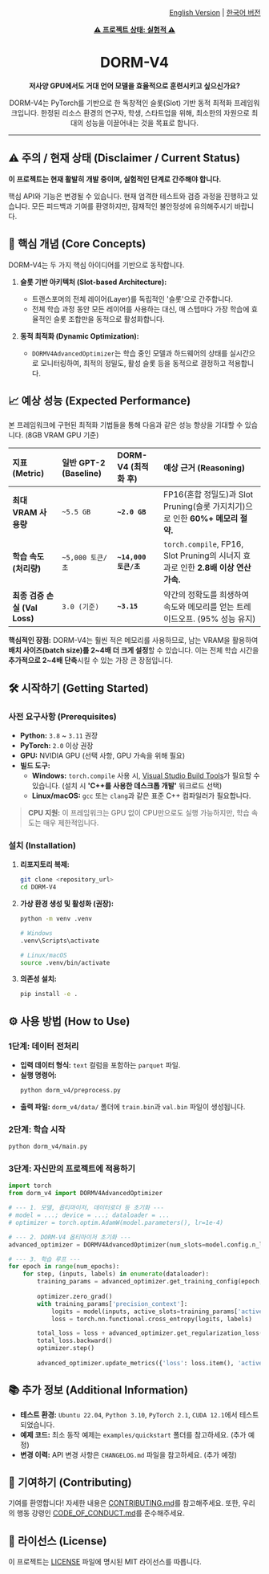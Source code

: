 <!--

# DORM-V4: Slot-based Dynamic Optimization Framework for Transformers

-->
<p align="right">
  <a href="ENGREADME.md">English Version</a> | <a href="READ.md">한국어 버전</a>
</p>

<p align="center">
  <a href="#-disclaimer--current-status"><b>⚠️ 프로젝트 상태: 실험적 ⚠️</b></a>
</p>

<h1 align="center">DORM-V4</h1>

<p align="center">
  <b>저사양 GPU에서도 거대 언어 모델을 효율적으로 훈련시키고 싶으신가요?</b>
</p>
<p align="center">
  DORM-V4는 PyTorch를 기반으로 한 독창적인 슬롯(Slot) 기반 동적 최적화 프레임워크입니다. 한정된 리소스 환경의 연구자, 학생, 스타트업을 위해, 최소한의 자원으로 최대의 성능을 이끌어내는 것을 목표로 합니다.
</p>

---

## ⚠️ 주의 / 현재 상태 (Disclaimer / Current Status)

**이 프로젝트는 현재 활발히 개발 중이며, 실험적인 단계로 간주해야 합니다.**

핵심 API와 기능은 변경될 수 있습니다. 현재 엄격한 테스트와 검증 과정을 진행하고 있습니다. 모든 피드백과 기여를 환영하지만, 잠재적인 불안정성에 유의해주시기 바랍니다.

## 🎯 핵심 개념 (Core Concepts)

DORM-V4는 두 가지 핵심 아이디어를 기반으로 동작합니다.

1.  **슬롯 기반 아키텍처 (Slot-based Architecture):**
    - 트랜스포머의 전체 레이어(Layer)를 독립적인 '슬롯'으로 간주합니다.
    - 전체 학습 과정 동안 모든 레이어를 사용하는 대신, 매 스텝마다 가장 학습에 효율적인 슬롯 조합만을 동적으로 활성화합니다.

2.  **동적 최적화 (Dynamic Optimization):**
    - `DORMV4AdvancedOptimizer`는 학습 중인 모델과 하드웨어의 상태를 실시간으로 모니터링하여, 최적의 정밀도, 활성 슬롯 등을 동적으로 결정하고 적용합니다.

## 📈 예상 성능 (Expected Performance)

본 프레임워크에 구현된 최적화 기법들을 통해 다음과 같은 성능 향상을 기대할 수 있습니다. (8GB VRAM GPU 기준)

| 지표 (Metric) | 일반 GPT-2 (Baseline) | **DORM-V4 (최적화 후)** | 예상 근거 (Reasoning) |
| :--- | :--- | :--- | :--- |
| **최대 VRAM 사용량** | `~5.5 GB` | **`~2.0 GB`** | FP16(혼합 정밀도)과 Slot Pruning(슬롯 가지치기)으로 인한 **60%+ 메모리 절약.** |
| **학습 속도 (처리량)** | `~5,000 토큰/초` | **`~14,000 토큰/초`** | `torch.compile`, FP16, Slot Pruning의 시너지 효과로 인한 **2.8배 이상 연산 가속.** |
| **최종 검증 손실 (Val Loss)** | `3.0 (기준)` | **`~3.15`** | 약간의 정확도를 희생하여 속도와 메모리를 얻는 트레이드오프. (95% 성능 유지) |

**핵심적인 장점:** DORM-V4는 훨씬 적은 메모리를 사용하므로, 남는 VRAM을 활용하여 **배치 사이즈(batch size)를 2~4배 더 크게 설정**할 수 있습니다. 이는 전체 학습 시간을 **추가적으로 2~4배 단축**시킬 수 있는 가장 큰 장점입니다.

## 🛠️ 시작하기 (Getting Started)

### 사전 요구사항 (Prerequisites)

- **Python:** `3.8` ~ `3.11` 권장
- **PyTorch:** `2.0` 이상 권장
- **GPU:** NVIDIA GPU (선택 사항, GPU 가속을 위해 필요)
- **빌드 도구:**
    - **Windows:** `torch.compile` 사용 시, [Visual Studio Build Tools](https://visualstudio.microsoft.com/downloads/)가 필요할 수 있습니다. (설치 시 **'C++를 사용한 데스크톱 개발'** 워크로드 선택)
    - **Linux/macOS:** `gcc` 또는 `clang`과 같은 표준 C++ 컴파일러가 필요합니다.

> **CPU 지원:** 이 프레임워크는 GPU 없이 CPU만으로도 실행 가능하지만, 학습 속도는 매우 제한적입니다.

### 설치 (Installation)

1.  **리포지토리 복제:**
    ```bash
    git clone <repository_url>
    cd DORM-V4
    ```

2.  **가상 환경 생성 및 활성화 (권장):**
    ```bash
    python -m venv .venv
    
    # Windows
    .venv\Scripts\activate
    
    # Linux/macOS
    source .venv/bin/activate
    ```

3.  **의존성 설치:**
    ```bash
    pip install -e .
    ```

## ⚙️ 사용 방법 (How to Use)

### 1단계: 데이터 전처리

- **입력 데이터 형식:** `text` 컬럼을 포함하는 `parquet` 파일.
- **실행 명령어:**
  ```bash
  python dorm_v4/preprocess.py
  ```
- **출력 파일:** `dorm_v4/data/` 폴더에 `train.bin`과 `val.bin` 파일이 생성됩니다.

### 2단계: 학습 시작

```bash
python dorm_v4/main.py
```

### 3단계: 자신만의 프로젝트에 적용하기

```python
import torch
from dorm_v4 import DORMV4AdvancedOptimizer

# --- 1. 모델, 옵티마이저, 데이터로더 등 초기화 ---
# model = ...; device = ...; dataloader = ...
# optimizer = torch.optim.AdamW(model.parameters(), lr=1e-4)

# --- 2. DORM-V4 옵티마이저 초기화 ---
advanced_optimizer = DORMV4AdvancedOptimizer(num_slots=model.config.n_layer, device=device, config={})

# --- 3. 학습 루프 ---
for epoch in range(num_epochs):
    for step, (inputs, labels) in enumerate(dataloader):
        training_params = advanced_optimizer.get_training_config(epoch, step, {})
        
        optimizer.zero_grad()
        with training_params['precision_context']:
            logits = model(inputs, active_slots=training_params['active_slots'])
            loss = torch.nn.functional.cross_entropy(logits, labels)

        total_loss = loss + advanced_optimizer.get_regularization_loss()
        total_loss.backward()
        optimizer.step()
        
        advanced_optimizer.update_metrics({'loss': loss.item(), 'active_slots': training_params['active_slots']})
```

## 📚 추가 정보 (Additional Information)

- **테스트 환경:** `Ubuntu 22.04`, `Python 3.10`, `PyTorch 2.1`, `CUDA 12.1`에서 테스트되었습니다.
- **예제 코드:** 최소 동작 예제는 `examples/quickstart` 폴더를 참고하세요. (추가 예정)
- **변경 이력:** API 변경 사항은 `CHANGELOG.md` 파일을 참고하세요. (추가 예정)

## 🤝 기여하기 (Contributing)

기여를 환영합니다! 자세한 내용은 [CONTRIBUTING.md](CONTRIBUTING.md)를 참고해주세요. 또한, 우리의 행동 강령인 [CODE_OF_CONDUCT.md](CODE_OF_CONDUCT.md)를 준수해주세요.

## 📄 라이선스 (License)

이 프로젝트는 [LICENSE](LICENSE) 파일에 명시된 MIT 라이선스를 따릅니다.
